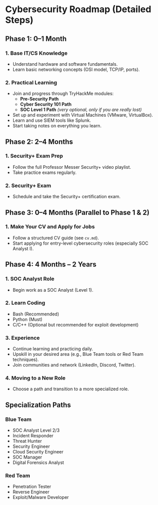 # Cybersecurity Roadmap (Detailed Steps)

## Phase 1: 0–1 Month

### 1. Base IT/CS Knowledge
- Understand hardware and software fundamentals.
- Learn basic networking concepts (OSI model, TCP/IP, ports).

### 2. Practical Learning
- Join and progress through TryHackMe modules:
  - **Pre-Security Path**
  - **Cyber Security 101 Path**
  - **SOC Level 1 Path** *(very optional, only if you are really lost)*
- Set up and experiment with Virtual Machines (VMware, VirtualBox).
- Learn and use SIEM tools like Splunk.
- Start taking notes on everything you learn.


## Phase 2: 2–4 Months

### 1. Security+ Exam Prep
- Follow the full Professor Messer Security+ video playlist.
- Take practice exams regularly.

### 2. Security+ Exam
- Schedule and take the Security+ certification exam.


## Phase 3: 0–4 Months (Parallel to Phase 1 & 2)

### 1. Make Your CV and Apply for Jobs
- Follow a structured CV guide (see `cv.md`).
- Start applying for entry-level cybersecurity roles (especially SOC Analyst I).


## Phase 4: 4 Months – 2 Years

### 1. SOC Analyst Role
- Begin work as a SOC Analyst (Level 1).

### 2. Learn Coding
- Bash (Recommended)
- Python (Must)
- C/C++ (Optional but recommended for exploit development)

### 3. Experience
- Continue learning and practicing daily.
- Upskill in your desired area (e.g., Blue Team tools or Red Team techniques).
- Join communities and network (LinkedIn, Discord, Twitter).

### 4. Moving to a New Role
- Choose a path and transition to a more specialized role.


## Specialization Paths

### Blue Team
- SOC Analyst Level 2/3
- Incident Responder
- Threat Hunter
- Security Engineer
- Cloud Security Engineer
- SOC Manager
- Digital Forensics Analyst

### Red Team
- Penetration Tester
- Reverse Engineer
- Exploit/Malware Developer
